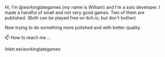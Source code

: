  Hi, I’m @workinglategames (my name is William) and I'm a solo developer. I made a handful of small and not very good games. 
 Two of them are published. (Both can be played free on itch.io, but don't bother)

 Now trying to do something more polished and with better quality.


 📫 How to reach me ...
  
  linktr.ee/workinglategames


